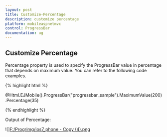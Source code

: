 ```yaml
---
layout: post
title: Customize-Percentage
description: customize percentage
platform: mobileaspnetmvc
control: ProgressBar
documentation: ug
---
```


## Customize Percentage

Percentage property is used to specify the ProgressBar value in percentage that depends on maximum value. You can refer to the following code examples.  

{% highlight html %}

@Html.EJMobile().ProgressBar("progressbar_sample").MaximumValue(200).Percentage(35)

{% endhighlight %}

Output of Percentage:

![][F:/Progrimg/ios7_phone - Copy (4).png](Customize-Percentage_images/Customize-Percentage_img1.png)



